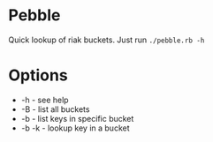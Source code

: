 # Pebble
Quick lookup of riak buckets. Just run `./pebble.rb -h`

# Options

* -h - see help
* -B - list all buckets
* -b - list keys in specific bucket
* -b -k - lookup key in a bucket